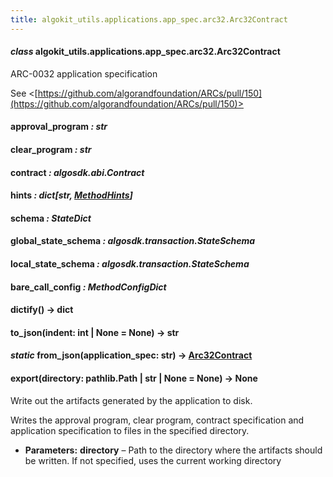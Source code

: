 ```yaml
---
title: algokit_utils.applications.app_spec.arc32.Arc32Contract
---
```

#### *class* algokit_utils.applications.app_spec.arc32.Arc32Contract

ARC-0032 application specification

See <[https://github.com/algorandfoundation/ARCs/pull/150](https://github.com/algorandfoundation/ARCs/pull/150)>

#### approval_program *: str*

#### clear_program *: str*

#### contract *: algosdk.abi.Contract*

#### hints *: dict[str, [MethodHints](#algokit_utils.applications.app_spec.arc32.MethodHints)]*

#### schema *: StateDict*

#### global_state_schema *: algosdk.transaction.StateSchema*

#### local_state_schema *: algosdk.transaction.StateSchema*

#### bare_call_config *: MethodConfigDict*

#### dictify() → dict

#### to_json(indent: int | None = None) → str

#### *static* from_json(application_spec: str) → [Arc32Contract](#algokit_utils.applications.app_spec.arc32.Arc32Contract)

#### export(directory: pathlib.Path | str | None = None) → None

Write out the artifacts generated by the application to disk.

Writes the approval program, clear program, contract specification and application specification
to files in the specified directory.

* **Parameters:**
  **directory** – Path to the directory where the artifacts should be written. If not specified,
  uses the current working directory